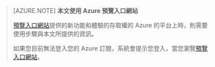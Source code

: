 
> [AZURE.NOTE] **本文使用 Azure 預覽入口網站**
> 
> [預覽入口網站](https://portal.azure.com/)提供的新功能和體驗的存取權的 Azure 的平台上時，則需要使用步驟與本文所提供的資訊。
> 
> 如果您目前無法登入您的 Azure 訂閱，系統會提示您登入，當您瀏覽[預覽入口網站](https://portal.azure.com/)。


